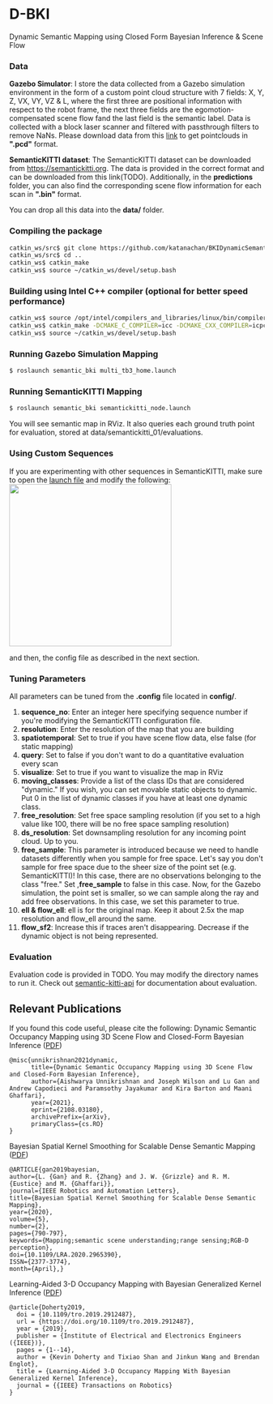# D-BKI
Dynamic Semantic Mapping using Closed Form Bayesian Inference & Scene Flow

<!-- <img src="https://raw.githubusercontent.com/ganlumomo/BKISemanticMapping/master/github/toy_example_semantic_csm.png" width="300"><img src="https://raw.githubusercontent.com/ganlumomo/BKISemanticMapping/master/github/toy_example_semantic_bki.png" width="300">
<img src="https://raw.githubusercontent.com/ganlumomo/BKISemanticMapping/master/github/toy_example_semantic_csm_variance.png" width="300"><img src="https://raw.githubusercontent.com/ganlumomo/BKISemanticMapping/master/github/toy_example_semantic_bki_variance.png" width="300"> -->

### Data

**Gazebo Simulator**: I store the data collected from a Gazebo simulation environment in the form of a custom point cloud structure with 7 fields: X, Y, Z, VX, VY, VZ & L, where the first three are positional information with respect to the robot frame, the next three fields are the egomotion-compensated scene flow fand the last field is the semantic label. Data is collected with a block laser scanner and filtered with passthrough filters to remove NaNs. Please download data from this [link](https://drive.google.com/file/d/1jg9-P6cRnjl-O4QB0-2QpK5G8e0gZpLW/view?usp=sharing) to get pointclouds in **".pcd"** format.

**SemanticKITTI dataset**: The SemanticKITTI dataset can be downloaded from https://semantickitti.org. The data is provided in the correct format and can be downloaded from this link(TODO). Additionally, in the **predictions** folder, you can also find the corresponding scene flow information for each scan in **".bin"** format.

You can drop all this data into the **data/** folder.

### Compiling the package

```bash
catkin_ws/src$ git clone https://github.com/katanachan/BKIDynamicSemanticMapping
catkin_ws/src$ cd ..
catkin_ws$ catkin_make
catkin_ws$ source ~/catkin_ws/devel/setup.bash
```

### Building using Intel C++ compiler (optional for better speed performance)
```bash
catkin_ws$ source /opt/intel/compilers_and_libraries/linux/bin/compilervars.sh intel64
catkin_ws$ catkin_make -DCMAKE_C_COMPILER=icc -DCMAKE_CXX_COMPILER=icpc
catkin_ws$ source ~/catkin_ws/devel/setup.bash
```

### Running Gazebo Simulation Mapping

```bash
$ roslaunch semantic_bki multi_tb3_home.launch
```

<!-- ## Semantic Mapping using KITTI dataset

<img src="https://raw.githubusercontent.com/ganlumomo/BKISemanticMapping/master/github/kitti_05.png" width=320><img src="https://raw.githubusercontent.com/ganlumomo/BKISemanticMapping/master/github/kitti_15.png" width=540>

### Download Data
Please download [data_kitti_15](https://drive.google.com/file/d/1dIHRrsA7rZSRJ6M9Uz_75ZxcHHY96Gmb/view?usp=sharing) and uncompress it into the data folder. -->

### Running SemanticKITTI Mapping
```bash
$ roslaunch semantic_bki semantickitti_node.launch
```
You will see semantic map in RViz. It also queries each ground truth point for evaluation, stored at data/semantickitti_01/evaluations.

### Using Custom Sequences
If you are experimenting with other sequences in SemanticKITTI, make sure to open the [launch file](https://github.com/katanachan/BKIDynamicSemanticMapping/blob/master/launch/semantickitti_node.launch) and modify the following: <img src="https://raw.githubusercontent.com/katanachan/BKIDynamicSemanticMapping/master/github/launchfile.jpg" width=320> 

and then, the config file as described in the next section.

### Tuning Parameters
All parameters can be tuned from the **.config** file located in **config/**.
<ol>
  <li><strong>sequence_no</strong>: Enter an integer here specifying sequence number if you're modifying the SemanticKITTI configuration file.</li>
  <li><strong>resolution</strong>: Enter the resolution of the map that you are building</li>
<li><strong>spatiotemporal</strong>: Set to true if you have scene flow data, else false (for static mapping)</li>
<li><strong>query</strong>: Set to false if you don't want to do a quantitative evaluation every scan</li>
<li><strong>visualize</strong>: Set to true if you want to visualize the map in RViz</li>
<li><strong>moving_classes</strong>: Provide a list of the class IDs that are considered "dynamic." If you wish, you can set movable static objects to dynamic. 
Put 0 in the list of dynamic classes if you have at least one dynamic class.</li>
<li><strong>free_resolution</strong>: Set free space sampling resolution (if you set to a high value like 100, there will be no free space sampling resolution)</li>
<li><strong>ds_resolution</strong>: Set downsampling resolution for any incoming point cloud. Up to you.</li>
<li><strong>free_sample</strong>: This parameter is introduced because we need to handle datasets differently when you sample for free space. Let's say you don't sample for free space due to the sheer size of the point set (e.g. SemanticKITTI)! In this case, there are no observations belonging to the class "free." Set ,<strong>free_sample</strong> to false in this case. Now, for the Gazebo simulation, the point set is smaller, so we can sample along the ray and add free observations. In this case, we set this parameter to true. 
<li><strong>ell & flow_ell</strong>: ell is for the original map. Keep it about 2.5x the map resolution and flow_ell around the same.
<li><strong>flow_sf2</strong>: Increase this if traces aren't disappearing. Decrease if the dynamic object is not being represented.

</ol>

### Evaluation
Evaluation code is provided in TODO. You may modify the directory names to run it. Check out [semantic-kitti-api](https://github.com/PRBonn/semantic-kitti-api) for documentation about evaluation.

## Relevant Publications

If you found this code useful, please cite the following:
Dynamic Semantic Occupancy Mapping using 3D Scene Flow and Closed-Form Bayesian Inference ([PDF](https://arxiv.org/abs/2108.03180))
```
@misc{unnikrishnan2021dynamic,
      title={Dynamic Semantic Occupancy Mapping using 3D Scene Flow and Closed-Form Bayesian Inference}, 
      author={Aishwarya Unnikrishnan and Joseph Wilson and Lu Gan and Andrew Capodieci and Paramsothy Jayakumar and Kira Barton and Maani Ghaffari},
      year={2021},
      eprint={2108.03180},
      archivePrefix={arXiv},
      primaryClass={cs.RO}
}
```

Bayesian Spatial Kernel Smoothing for Scalable Dense Semantic Mapping ([PDF](https://ieeexplore.ieee.org/stamp/stamp.jsp?tp=&arnumber=8954837))
```
@ARTICLE{gan2019bayesian,
author={L. {Gan} and R. {Zhang} and J. W. {Grizzle} and R. M. {Eustice} and M. {Ghaffari}},
journal={IEEE Robotics and Automation Letters},
title={Bayesian Spatial Kernel Smoothing for Scalable Dense Semantic Mapping},
year={2020},
volume={5},
number={2},
pages={790-797},
keywords={Mapping;semantic scene understanding;range sensing;RGB-D perception},
doi={10.1109/LRA.2020.2965390},
ISSN={2377-3774},
month={April},}
```

Learning-Aided 3-D Occupancy Mapping with Bayesian Generalized Kernel Inference ([PDF](https://ieeexplore.ieee.org/stamp/stamp.jsp?tp=&arnumber=8713569))
```
@article{Doherty2019,
  doi = {10.1109/tro.2019.2912487},
  url = {https://doi.org/10.1109/tro.2019.2912487},
  year = {2019},
  publisher = {Institute of Electrical and Electronics Engineers ({IEEE})},
  pages = {1--14},
  author = {Kevin Doherty and Tixiao Shan and Jinkun Wang and Brendan Englot},
  title = {Learning-Aided 3-D Occupancy Mapping With Bayesian Generalized Kernel Inference},
  journal = {{IEEE} Transactions on Robotics}
}
```
